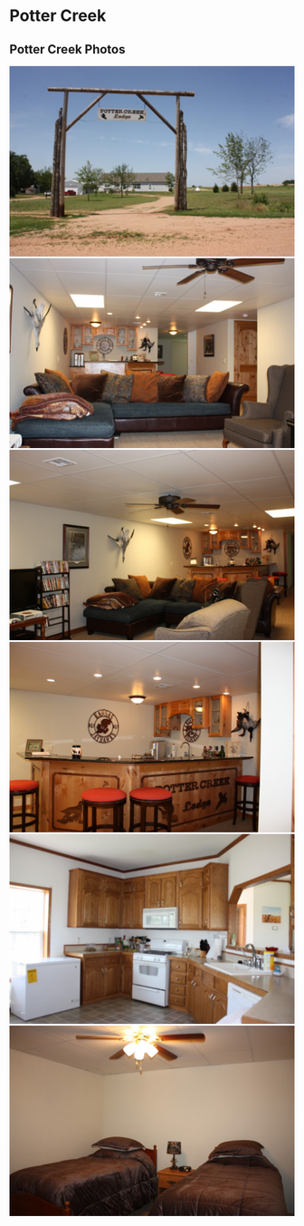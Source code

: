 # Potter Creek

## Potter Creek Photos

![](2013-06-03-14.40.55-1024x682.jpg)
![](2013-06-03-15.03.43-1024x682.jpg)
![](2013-06-03-15.01.41-1024x682.jpg)
![](2013-06-03-14.50.46-1024x682.jpg)
![](2013-06-03-14.48.54-1024x682.jpg)
![](2013-06-03-14.51.48-1024x682.jpg)




